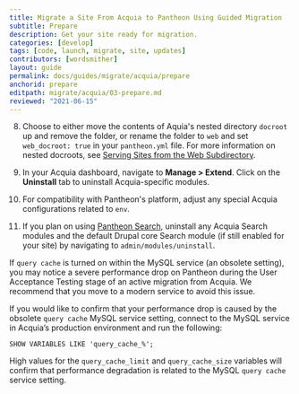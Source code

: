 ```yaml
---
title: Migrate a Site From Acquia to Pantheon Using Guided Migration
subtitle: Prepare
description: Get your site ready for migration.
categories: [develop]
tags: [code, launch, migrate, site, updates]
contributors: [wordsmither]
layout: guide
permalink: docs/guides/migrate/acquia/prepare
anchorid: prepare
editpath: migrate/acquia/03-prepare.md
reviewed: "2021-06-15"
---
```


<Partial file="migrate/prepare.md" />

8. Choose to either move the contents of Aquia's nested directory `docroot` up and remove the folder, or rename the folder to `web` and set `web_docroot: true` in your `pantheon.yml` file. For more information on nested docroots, see [Serving Sites from the Web Subdirectory](/nested-docroot).

9. In your Acquia dashboard, navigate to **Manage > Extend**. Click on the **Uninstall** tab to uninstall Acquia-specific modules.

10. For compatibility with Pantheon's platform, adjust any special Acquia configurations related to `env`.

11. If you plan on using [Pantheon Search](https://pantheon.io/docs/solr), uninstall any Acquia Search modules and the default Drupal core Search module (if still enabled for your site) by navigating to `admin/modules/uninstall`.

<Alert title="Note" type="info">

If `query cache` is turned on within the MySQL service (an obsolete setting), you may notice a severe performance drop on Pantheon during the User Acceptance Testing stage of an active migration from Acquia. We recommend that you move to a modern service to avoid this issue.

If you would like to confirm that your performance drop is caused by the obsolete `query cache` MySQL service setting, connect to the MySQL service in Acquia’s production environment and run the following:

```sql{promptUser: sql}
SHOW VARIABLES LIKE 'query_cache_%';
```

High values for the `query_cache_limit` and `query_cache_size` variables will confirm that performance degradation is related to the MySQL `query cache` service setting.

</Alert>

